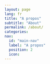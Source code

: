 ```yaml
---
layout: page
lang: fr
title: "A propos"
subtitle: "About"
permalink: /about/
categories:
nav:
  id: "main-nav"
  label: "A propos"
  position: 2
  icon:
---
```


